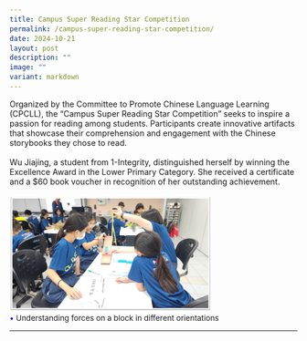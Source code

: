 ```yaml
---
title: Campus Super Reading Star Competition
permalink: /campus-super-reading-star-competition/
date: 2024-10-21
layout: post
description: ""
image: ""
variant: markdown
---
```

Organized by the Committee to Promote Chinese Language Learning (CPCLL), the “Campus Super Reading Star Competition” seeks to inspire a passion for reading among students. Participants create innovative artifacts that showcase their comprehension and engagement with the Chinese storybooks they chose to read. 
<br><br>
Wu Jiajing, a student from 1-Integrity, distinguished herself by winning the Excellence Award in the Lower Primary Category. She received a certificate and a $60 book voucher in recognition of her outstanding achievement.
<br><br>
<img src="/images/Happenings/P5LJSCI/P5LJSCI_1.png" style="width: 70%; height: 70%;">
<br>
<span style="font-size:10pt;">
<span style="color:blue;">•</span> Understanding forces on a block in different orientations</span>
<hr><br>